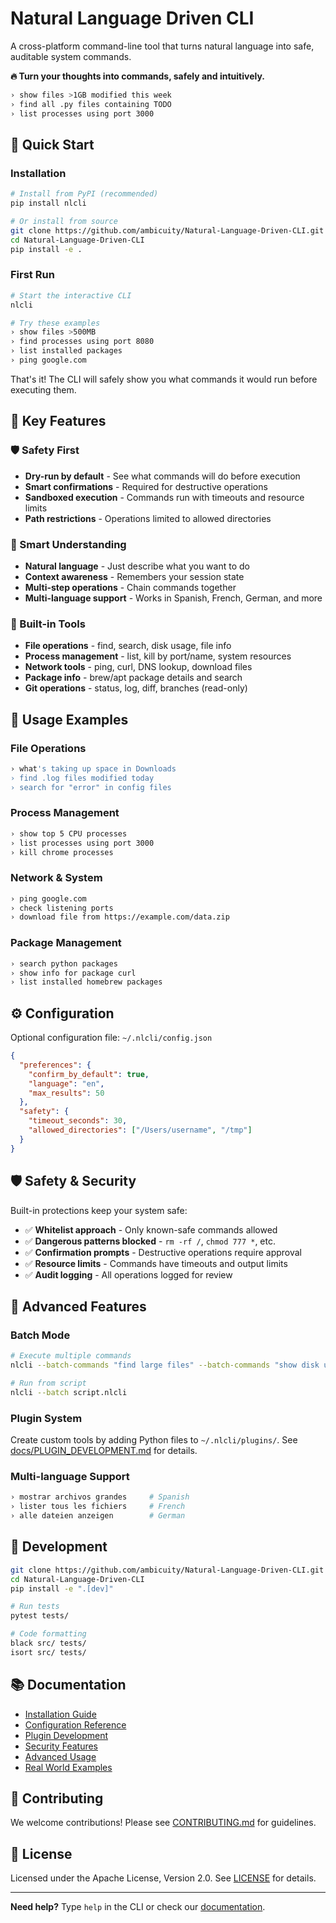 # Natural Language Driven CLI

A cross-platform command-line tool that turns natural language into safe, auditable system commands.

**🔥 Turn your thoughts into commands, safely and intuitively.**

```bash
› show files >1GB modified this week
› find all .py files containing TODO  
› list processes using port 3000
```

## 🚀 Quick Start

### Installation

```bash
# Install from PyPI (recommended)
pip install nlcli

# Or install from source
git clone https://github.com/ambicuity/Natural-Language-Driven-CLI.git
cd Natural-Language-Driven-CLI
pip install -e .
```

### First Run

```bash
# Start the interactive CLI
nlcli

# Try these examples
› show files >500MB
› find processes using port 8080
› list installed packages
› ping google.com
```

That's it! The CLI will safely show you what commands it would run before executing them.

## 🌟 Key Features

### 🛡️ Safety First
- **Dry-run by default** - See what commands will do before execution
- **Smart confirmations** - Required for destructive operations  
- **Sandboxed execution** - Commands run with timeouts and resource limits
- **Path restrictions** - Operations limited to allowed directories

### 🧠 Smart Understanding
- **Natural language** - Just describe what you want to do
- **Context awareness** - Remembers your session state
- **Multi-step operations** - Chain commands together
- **Multi-language support** - Works in Spanish, French, German, and more

### 🔧 Built-in Tools
- **File operations** - find, search, disk usage, file info
- **Process management** - list, kill by port/name, system resources
- **Network tools** - ping, curl, DNS lookup, download files
- **Package info** - brew/apt package details and search
- **Git operations** - status, log, diff, branches (read-only)

## 📖 Usage Examples

### File Operations
```bash
› what's taking up space in Downloads
› find .log files modified today
› search for "error" in config files
```

### Process Management
```bash
› show top 5 CPU processes
› list processes using port 3000
› kill chrome processes
```

### Network & System
```bash
› ping google.com
› check listening ports  
› download file from https://example.com/data.zip
```

### Package Management
```bash
› search python packages
› show info for package curl
› list installed homebrew packages
```

## ⚙️ Configuration

Optional configuration file: `~/.nlcli/config.json`

```json
{
  "preferences": {
    "confirm_by_default": true,
    "language": "en",
    "max_results": 50
  },
  "safety": {
    "timeout_seconds": 30,
    "allowed_directories": ["/Users/username", "/tmp"]
  }
}
```

## 🛡️ Safety & Security

Built-in protections keep your system safe:

- ✅ **Whitelist approach** - Only known-safe commands allowed
- ✅ **Dangerous patterns blocked** - `rm -rf /`, `chmod 777 *`, etc.
- ✅ **Confirmation prompts** - Destructive operations require approval
- ✅ **Resource limits** - Commands have timeouts and output limits
- ✅ **Audit logging** - All operations logged for review

## 🔌 Advanced Features

### Batch Mode
```bash
# Execute multiple commands
nlcli --batch-commands "find large files" --batch-commands "show disk usage"

# Run from script
nlcli --batch script.nlcli
```

### Plugin System
Create custom tools by adding Python files to `~/.nlcli/plugins/`. See [docs/PLUGIN_DEVELOPMENT.md](docs/PLUGIN_DEVELOPMENT.md) for details.

### Multi-language Support
```bash
› mostrar archivos grandes     # Spanish
› lister tous les fichiers     # French  
› alle dateien anzeigen        # German
```

## 🧪 Development

```bash
git clone https://github.com/ambicuity/Natural-Language-Driven-CLI.git
cd Natural-Language-Driven-CLI
pip install -e ".[dev]"

# Run tests
pytest tests/

# Code formatting
black src/ tests/
isort src/ tests/
```

## 📚 Documentation

- [Installation Guide](docs/INSTALLATION.md)
- [Configuration Reference](docs/CONFIGURATION.md)
- [Plugin Development](docs/PLUGIN_DEVELOPMENT.md)
- [Security Features](docs/SECURITY.md)
- [Advanced Usage](docs/ADVANCED_USAGE.md)
- [Real World Examples](examples/)

## 🤝 Contributing

We welcome contributions! Please see [CONTRIBUTING.md](CONTRIBUTING.md) for guidelines.

## 📜 License

Licensed under the Apache License, Version 2.0. See [LICENSE](LICENSE) for details.

---

**Need help?** Type `help` in the CLI or check our [documentation](docs/).